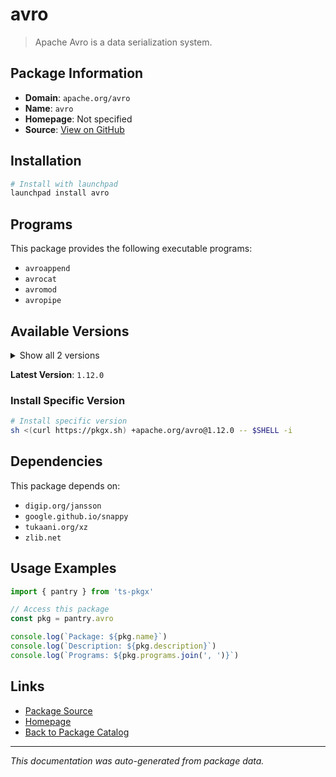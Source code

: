 # avro

> Apache Avro is a data serialization system.

## Package Information

- **Domain**: `apache.org/avro`
- **Name**: `avro`
- **Homepage**: Not specified
- **Source**: [View on GitHub](https://github.com/pkgxdev/pantry/tree/main/projects/apache.org/avro/package.yml)

## Installation

```bash
# Install with launchpad
launchpad install avro
```

## Programs

This package provides the following executable programs:

- `avroappend`
- `avrocat`
- `avromod`
- `avropipe`

## Available Versions

<details>
<summary>Show all 2 versions</summary>

- `1.12.0`, `1.11.3`

</details>

**Latest Version**: `1.12.0`

### Install Specific Version

```bash
# Install specific version
sh <(curl https://pkgx.sh) +apache.org/avro@1.12.0 -- $SHELL -i
```

## Dependencies

This package depends on:

- `digip.org/jansson`
- `google.github.io/snappy`
- `tukaani.org/xz`
- `zlib.net`

## Usage Examples

```typescript
import { pantry } from 'ts-pkgx'

// Access this package
const pkg = pantry.avro

console.log(`Package: ${pkg.name}`)
console.log(`Description: ${pkg.description}`)
console.log(`Programs: ${pkg.programs.join(', ')}`)
```

## Links

- [Package Source](https://github.com/pkgxdev/pantry/tree/main/projects/apache.org/avro/package.yml)
- [Homepage](#)
- [Back to Package Catalog](../package-catalog.md)

---

*This documentation was auto-generated from package data.*
